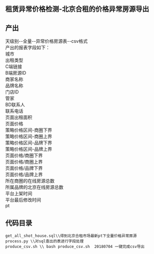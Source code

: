 ## 租赁异常价格检测-北京合租的价格异常房源导出

## 产出
天级别--全量--异常价格房源表--csv格式<br>
产出的报表字段如下：<br>
城市<br>
出租类型<br>
C端链接<br>
B端房源ID<br>
商家名称<br>
品牌名称<br>
门店ID<br>
管家<br>
BD联系人<br>
联系电话<br>
页面出租面积<br>
页面价格<br>
策略价格区间-商圈下界<br>
策略价格区间-商圈上界<br>
策略价格区间-品牌下界<br>
策略价格区间-品牌上界<br>
页面价格/商圈下界<br>
页面价格/商圈上界<br>
页面价格/品牌下界<br>
页面价格/品牌上界<br>
所在商圈的在线房源总数<br>
所属品牌的北京在线房源总数<br>
平台上架时间<br>
平台最后修改时间<br>
pt<br>


## 代码目录
```
get_all_shot_house.sql\\得到北京合租市场最新pt下全量价格异常房源
process.py \\对sql查出的表进行字段处理
produce_csv.sh \\ bash produce_csv.sh  20180704 一键完成csv导出

```
